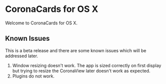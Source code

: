 CoronaCards for OS X
====================

Welcome to CoronaCards for OS X.

## Known Issues

This is a beta release and there are some known issues which will be addressed later.

1. Window resizing doesn't work.  The app is sized correctly on first display but trying to resize the CoronaView later doesn't work as expected.
2. Plugins do not work.

